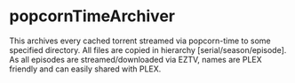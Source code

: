 # popcornTimeArchiver
This archives every cached torrent streamed via popcorn-time to some specified directory. All files are copied in hierarchy [serial/season/episode]. As all episodes are streamed/downloaded via EZTV, names are PLEX friendly and can easily shared with PLEX.  

